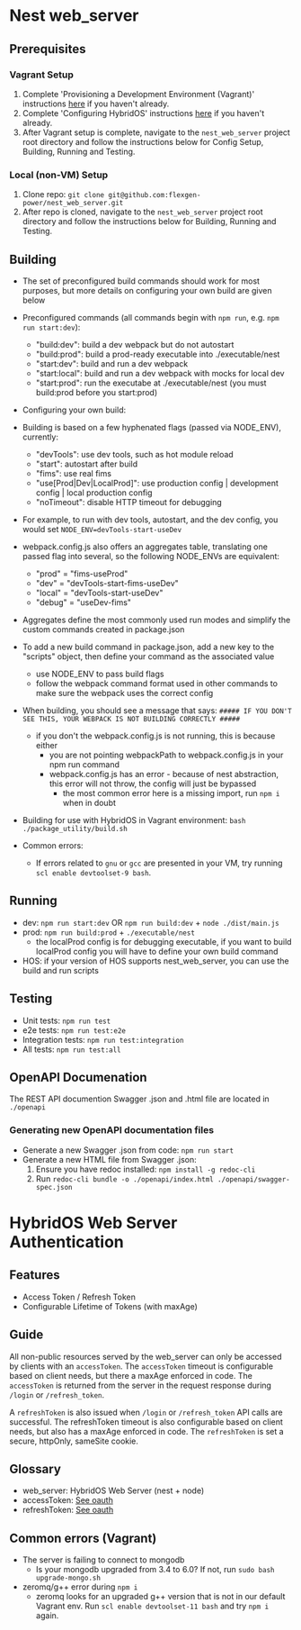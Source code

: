# Nest web_server

## Prerequisites

### Vagrant Setup

1. Complete 'Provisioning a Development Environment (Vagrant)' instructions [here](https://flexgen.atlassian.net/wiki/spaces/DEVOPS/pages/1605633/Provisioning+a+Development+Environment+Vagrant) if you haven't already.
2. Complete 'Configuring HybridOS' instructions [here](https://flexgen.atlassian.net/wiki/spaces/DEVOPS/pages/6324237/Configuring+HybridOS) if you haven't already.
3. After Vagrant setup is complete, navigate to the `nest_web_server` project root directory and follow the instructions below for Config Setup, Building, Running and Testing.

### Local (non-VM) Setup

1. Clone repo: `git clone git@github.com:flexgen-power/nest_web_server.git`
2. After repo is cloned, navigate to the `nest_web_server` project root directory and follow the instructions below for Building, Running and Testing.

## Building

- The set of preconfigured build commands should work for most purposes, but more details on configuring your own build are given below
- Preconfigured commands (all commands begin with `npm run`, e.g. `npm run start:dev`):

  - "build:dev": build a dev webpack but do not autostart
  - "build:prod": build a prod-ready executable into ./executable/nest
  - "start:dev": build and run a dev webpack
  - "start:local": build and run a dev webpack with mocks for local dev
  - "start:prod": run the executabe at ./executable/nest (you must build:prod before you start:prod)

- Configuring your own build:
- Building is based on a few hyphenated flags (passed via NODE_ENV), currently:
  - "devTools": use dev tools, such as hot module reload
  - "start": autostart after build
  - "fims": use real fims
  - "use[Prod|Dev|LocalProd]": use production config | development config | local production config
  - "noTimeout": disable HTTP timeout for debugging
- For example, to run with dev tools, autostart, and the dev config, you would set `NODE_ENV=devTools-start-useDev`

- webpack.config.js also offers an aggregates table, translating one passed flag into several, so the following NODE_ENVs are equivalent:
  - "prod" = "fims-useProd"
  - "dev" = "devTools-start-fims-useDev"
  - "local" = "devTools-start-useDev"
  - "debug" = "useDev-fims"
- Aggregates define the most commonly used run modes and simplify the custom commands created in package.json

- To add a new build command in package.json, add a new key to the "scripts" object, then define your command as the associated value

  - use NODE_ENV to pass build flags
  - follow the webpack command format used in other commands to make sure the webpack uses the correct config

- When building, you should see a message that says: `##### IF YOU DON'T SEE THIS, YOUR WEBPACK IS NOT BUILDING CORRECTLY #####`

  - if you don't the webpack.config.js is not running, this is because either
    - you are not pointing webpackPath to webpack.config.js in your npm run command
    - webpack.config.js has an error - because of nest abstraction, this error will not throw, the config will just be bypassed
      - the most common error here is a missing import, run `npm i` when in doubt

- Building for use with HybridOS in Vagrant environment: `bash ./package_utility/build.sh`
- Common errors:
  - If errors related to `gnu` or `gcc` are presented in your VM, try running `scl enable devtoolset-9 bash`.

## Running

- dev: `npm run start:dev` OR `npm run build:dev` + `node ./dist/main.js`
- prod: `npm run build:prod` + `./executable/nest`
  - the localProd config is for debugging executable, if you want to build localProd config you will have to define your own build command
- HOS: if your version of HOS supports nest_web_server, you can use the build and run scripts

## Testing

- Unit tests: `npm run test`
- e2e tests: `npm run test:e2e`
- Integration tests: `npm run test:integration`
- All tests: `npm run test:all`

## OpenAPI Documenation

The REST API documention Swagger .json and .html file are located in `./openapi`

### Generating new OpenAPI documentation files

- Generate a new Swagger .json from code: `npm run start`
- Generate a new HTML file from Swagger .json:
  1. Ensure you have redoc installed: `npm install -g redoc-cli`
  2. Run `redoc-cli bundle -o ./openapi/index.html ./openapi/swagger-spec.json`

# HybridOS Web Server Authentication

## Features

- Access Token / Refresh Token
- Configurable Lifetime of Tokens (with maxAge)

## Guide
All non-public resources served by the web_server can only be accessed by clients with an `accessToken`. The `accessToken` timeout is configurable based on client needs, but there a maxAge enforced in code. The `accessToken` is returned from the server in the request response during `/login` or `/refresh_token`.

A `refreshToken` is also issued when `/login` or `/refresh_token` API calls are successful. The refreshToken timeout is also configurable based on client needs, but also has a maxAge enforced in code. The `refreshToken` is set a secure, httpOnly, sameSite cookie.

## Glossary

- web_server: HybridOS Web Server (nest + node)
- accessToken: [See oauth](https://www.oauth.com/oauth2-servers/access-tokens/access-token-response/)
- refreshToken: [See oauth](https://www.oauth.com/oauth2-servers/access-tokens/access-token-response/)

## Common errors (Vagrant)
- The server is failing to connect to mongodb
  - Is your mongodb upgraded from 3.4 to 6.0? If not, run `sudo bash upgrade-mongo.sh`
- zeromq/g++ error during `npm i`
  - zeromq looks for an upgraded g++ version that is not in our default Vagrant env. Run `scl enable devtoolset-11 bash` and try `npm i` again.

